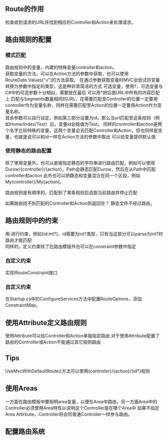 ## Route的作用
检查收到请求的URL并找到相应的Controller和Action来处理请求。

## 路由规则的配置
### 模式匹配
路由规则中的变量，内建的特殊变量controller和action。  
获取变量的方法，可以在Action方法的参数中获取，也可以使用RouteDate.Values["v"]的方法获取。
在通过参数获取变量时MVC会尝试将变量转换为参数中指定的类型，这是种非常简洁的方式
可选变量，使用?，可选变量与C#中的可选参数十分相似，需要放在最后
可以用*把后面URL中所有的内容匹配上
匹配与Segments数量相同的URL，在需要匹配至Controller的位置一定要用controller作为变量名称，同样在需要匹配至Action的位置一定要用Action作为变量名称。  
其余参数可以自行设定。例如第三部分设置为id，那么当url匹配至这条规则（例如Home/Index/Test）后，变量id会赋值为Test。
同样的controller和action是两个名字比较特殊的变量，这两个变量会去匹配Controller和Action，但也同样是变量，也就是说可以和id一样在Action方法的参数中取出
可以给变量提供默认值

### 使用静态的路由配置
除了使用变量外，也可以直接指定静态的字符串进行路由匹配，例如可以使用Durow/{controller}/{action}，Path会静态匹配Durow，然后在从Path中匹配controller和action
此外也可以把静态和变量混合在同一个区段，例如My{controller}/My{action}。

路由规则是有顺序的，匹配到了某条规则后选取当前路由并停止匹配


如果路由找不到匹配的Controller和Action则返回空？
静态文件不经过路由。

## 路由规则中的约束
用:进行约束，例如{id:int?}，id需要为int?类型，只有当这部分可以parse为int?时路由才能匹配  
同样的，定义约束除了在路由模版外也可以在constraint参数中指定

### 自定义约束
实现IRouteConstraint接口

### 自定义约束
在Startup.cs中的ConfigureServices方法中配置RouteOptions，添加ConstraintMap。

## 使用Attribute定义路由规则
使用Attribute可以给Controller和Action单独指定路由
对于使用Attribute配置了路由的Controller或Action不能通过其它规则路由
## Tips
UseMvcWithDefaultRoute()方法可以使用{controller}/{action}/{id?}规则

## 使用Areas
一方面在路由模版中要指明area变量，以便在Area中路由，另一方面Area中的Controller必须使用Area特性以说明这个Controller是在哪个Area中
如果不指定Area Attirbute，Controller将会同普通Controller一样参与路由。

## 配置路由系统
